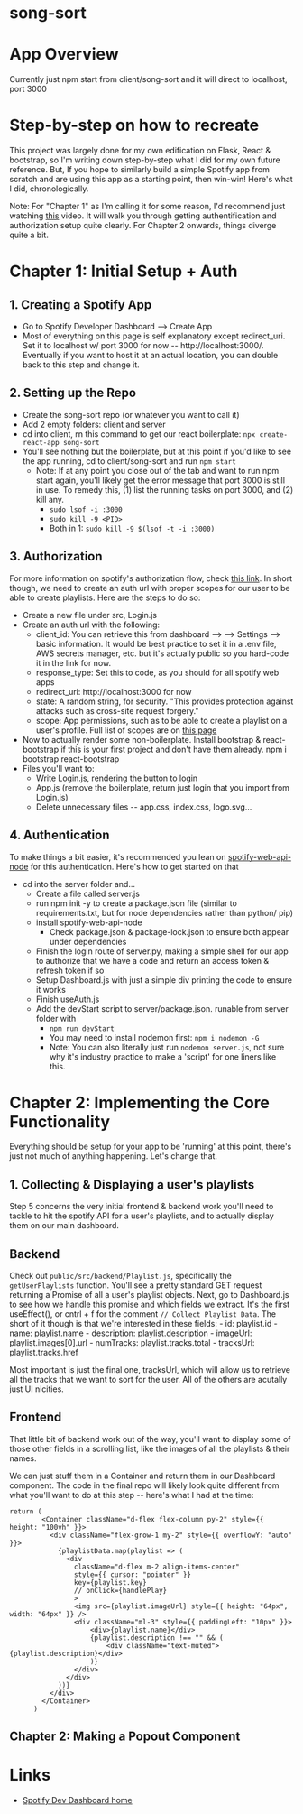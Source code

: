 # song-sort

# App Overview

Currently just npm start from client/song-sort and it will direct to localhost, port 3000

# Step-by-step on how to recreate

This project was largely done for my own edification on Flask, React & bootstrap, so I'm writing down step-by-step what I did for my own future reference. But, If you hope to similarly build a simple Spotify app from scratch and are using this app as a starting point, then win-win! Here's what I did, chronologically.

Note: For "Chapter 1" as I'm calling it for some reason, I'd recommend just watching [this](https://www.youtube.com/watch?v=Xcet6msf3eE&t=2058s&ab_channel=WebDevSimplified) video. It will walk you through getting authentification and authorization setup quite clearly. For Chapter 2 onwards, things diverge quite a bit.

# Chapter 1: Initial Setup + Auth

## 1. Creating a Spotify App

- Go to Spotify Developer Dashboard --> Create App
- Most of everything on this page is self explanatory except redirect_uri. Set it to localhost w/ port 3000 for now -- http://localhost:3000/. Eventually if you want to host it at an actual location, you can double back to this step and change it.

## 2. Setting up the Repo

- Create the song-sort repo (or whatever you want to call it)
- Add 2 empty folders: client and server
- cd into client, rn this command to get our react boilerplate:
   `npx create-react-app song-sort`
- You'll see nothing but the boilerplate, but at this point if you'd like to see the app running, cd to client/song-sort and run `npm start`
    - Note: If at any point you close out of the tab and want to run npm start again, you'll likely get the error message that port 3000 is still in use. To remedy this, (1) list the running tasks on port 3000, and (2) kill any.
        - `sudo lsof -i :3000`
        - `sudo kill -9 <PID>`
        - Both in 1: `sudo kill -9 $(lsof -t -i :3000)`

## 3. Authorization

For more information on spotify's authorization flow, check [this link](https://developer.spotify.com/documentation/web-api/tutorials/code-flow). In short though, we need to create an auth url with proper scopes for our user to be able to create playlists. Here are the steps to do so:

- Create a new file under src, Login.js
- Create an auth url with the following:
    - client_id: You can retrieve this from dashboard --> <your app> --> Settings --> basic information. It would be best practice to set it in a .env file, AWS secrets manager, etc. but it's actually public so you hard-code it in the link for now.
    - response_type: Set this to code, as you should for all spotify web apps
    - redirect_uri: http://localhost:3000 for now
    - state: A random string, for security. "This provides protection against attacks such as cross-site request forgery."
    - scope: App permissions, such as to be able to create a playlist on a user's profile. Full list of scopes are on [this page](https://developer.spotify.com/documentation/web-api/concepts/scopes)
- Now to actually render some non-boilerplate. Install bootstrap & react-bootstrap if this is your first project and don't have them already. 
    npm i bootstrap react-bootstrap
- Files you'll want to:
    - Write Login.js, rendering the button to login
    - App.js (remove the boilerplate, return just login that you import from Login.js)
    - Delete unnecessary files -- app.css, index.css, logo.svg...

## 4. Authentication 

To make things a bit easier, it's recommended you lean on [spotify-web-api-node](https://github.com/thelinmichael/spotify-web-api-node) for this authentication. Here's how to get started on that

- cd into the server folder and...
    - Create a file called server.js
    - run npm init -y to create a package.json file (similar to requirements.txt, but for node dependencies rather than python/ pip)
    - install spotify-web-api-node
        - Check package.json & package-lock.json to ensure both appear under dependencies
    - Finish the login route of server.py, making a simple shell for our app to authorize that we have a code and return an access token & refresh token if so
    - Setup Dashboard.js with just a simple div printing the code to ensure it works
    - Finish useAuth.js
    - Add the devStart script to server/package.json. runable from server folder with 
        - `npm run devStart` 
        - You may need to install nodemon first: `npm i nodemon -G`
        - Note: You can also literally just run `nodemon server.js`, not sure why it's industry practice to make a 'script' for one liners like this.

# Chapter 2: Implementing the Core Functionality

Everything should be setup for your app to be 'running' at this point, there's just not much of anything happening. Let's change that.

## 1. Collecting & Displaying a user's playlists

Step 5 concerns the very initial frontend & backend work you'll need to tackle to hit the spotify API for a user's playlists, and to actually display them on our main dashboard.

## Backend

Check out `public/src/backend/Playlist.js`, specifically the `getUserPlaylists` function. You'll see a pretty standard GET request returning a Promise of all a user's playlist objects. Next, go to Dashboard.js to see how we handle this promise and which fields we extract. It's the first useEffect(), or cntrl + f for the comment `// Collect Playlist Data`. The short of it though is that we're interested in these fields:
    - id: playlist.id
    - name: playlist.name
    - description: playlist.description
    - imageUrl: playlist.images[0].url
    - numTracks: playlist.tracks.total
    - tracksUrl: playlist.tracks.href

Most important is just the final one, tracksUrl, which will allow us to retrieve all the tracks that we want to sort for the user. All of the others are acutally just UI nicities.

## Frontend

That little bit of backend work out of the way, you'll want to display some of those other fields in a scrolling list, like the images of all the playlists & their names.

We can just stuff them in a Container and return them in our Dashboard component. The code in the final repo will likely look quite different from what you'll want to do at this step -- here's what I had at the time:

```
return (
        <Container className="d-flex flex-column py-2" style={{ height: "100vh" }}>
          <div className="flex-grow-1 my-2" style={{ overflowY: "auto" }}>
            {playlistData.map(playlist => (
              <div
                className="d-flex m-2 align-items-center"
                style={{ cursor: "pointer" }}
                key={playlist.key}
                // onClick={handlePlay}
                >
                <img src={playlist.imageUrl} style={{ height: "64px", width: "64px" }} />
                <div className="ml-3" style={{ paddingLeft: "10px" }}>
                    <div>{playlist.name}</div>
                    {playlist.description !== "" && (
                        <div className="text-muted">{playlist.description}</div>
                    )}
                </div>
              </div>
            ))}
          </div>
        </Container>
      )
```

## Chapter 2: Making a Popout Component

# Links

- [Spotify Dev Dashboard home](https://developer.spotify.com/dashboard/c210eb594ef84fd89c0860fd21069318)

